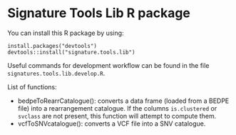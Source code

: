 # Signature Tools Lib R package

You can install this R package by using:

```
install.packages("devtools")
devtools::install("signature.tools.lib")
```

Useful commands for development workflow can be found in the file ```signatures.tools.lib.develop.R```.


List of functions:

- bedpeToRearrCatalogue(): converts a data frame (loaded from a BEDPE file) into a rearrangement catalogue. If the columns ```is.clustered``` or ```svclass``` are not present, this function will attempt to compute them.
- vcfToSNVcatalogue(): converts a VCF file into a SNV catalogue.

